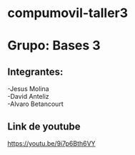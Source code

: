 # compumovil-taller3
 
# Grupo: Bases 3
## Integrantes:
-Jesus Molina <br>
-David Anteliz <br>
-Alvaro Betancourt <br>
## Link de youtube
https://youtu.be/9i7p6Bth6VY
